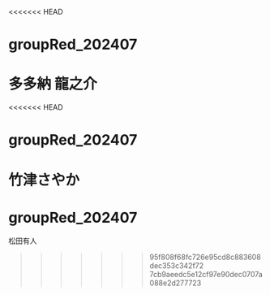 <<<<<<< HEAD
# groupRed_202407

多多納 龍之介
=======
<<<<<<< HEAD
# groupRed_202407
竹津さやか
=======
# groupRed_202407

松田有人
>>>>>>> 95f808f68fc726e95cd8c883608dec353c342f72
>>>>>>> 7cb9aeedc5e12cf97e90dec0707a088e2d277723
